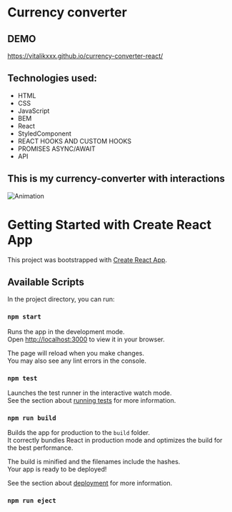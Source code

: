 # Currency converter

## DEMO 
 https://vitalikxxx.github.io/currency-converter-react/

 ## Technologies used:
- HTML
- CSS
- JavaScript
- BEM
- React
- StyledComponent
- REACT HOOKS AND CUSTOM HOOKS
- PROMISES ASYNC/AWAIT
- API

## This is my currency-converter with interactions 

![Animation](https://github.com/VITALIKXXX/currency-converter-react/blob/main/public/images/Animation%20%20NEW.gif?raw=true)


# Getting Started with Create React App

This project was bootstrapped with [Create React App](https://github.com/facebook/create-react-app).

## Available Scripts

In the project directory, you can run:

### `npm start`

Runs the app in the development mode.\
Open [http://localhost:3000](http://localhost:3000) to view it in your browser.

The page will reload when you make changes.\
You may also see any lint errors in the console.

### `npm test`

Launches the test runner in the interactive watch mode.\
See the section about [running tests](https://facebook.github.io/create-react-app/docs/running-tests) for more information.

### `npm run build`

Builds the app for production to the `build` folder.\
It correctly bundles React in production mode and optimizes the build for the best performance.

The build is minified and the filenames include the hashes.\
Your app is ready to be deployed!

See the section about [deployment](https://facebook.github.io/create-react-app/docs/deployment) for more information.

### `npm run eject`

